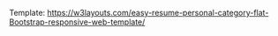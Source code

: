 Template: https://w3layouts.com/easy-resume-personal-category-flat-Bootstrap-responsive-web-template/